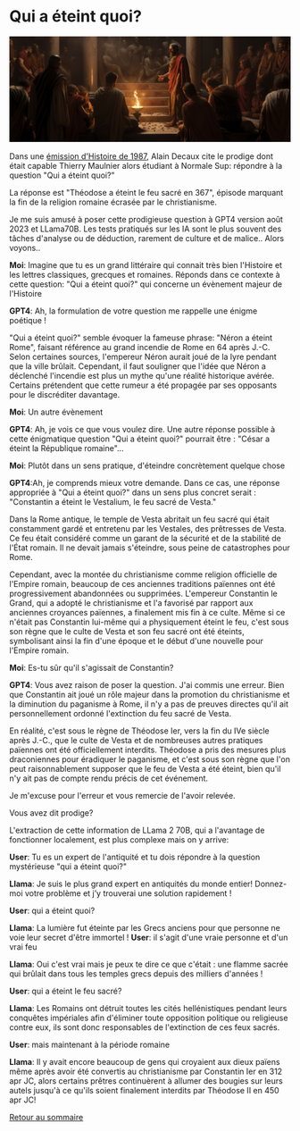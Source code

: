 # Qui a éteint quoi?

![banner](medias/theodose.jpg)


Dans une [émission d'Histoire de 1987](https://youtu.be/C_bOm474nbQ?feature=shared), Alain Decaux cite le prodige dont était capable Thierry Maulnier alors étudiant à Normale Sup: répondre à la question "Qui a éteint quoi?"

La réponse est "Théodose a éteint le feu sacré en 367", épisode marquant la fin de la religion romaine écrasée par le christianisme.

Je me suis amusé à poser cette prodigieuse question à GPT4 version août 2023 et LLama70B. Les tests pratiqués sur les IA sont le plus souvent des tâches d'analyse ou de déduction, rarement de culture et de malice.. Alors voyons..

**Moi**: Imagine que tu es un grand littéraire qui connait très bien l'Histoire et les lettres classiques, grecques et romaines. Réponds dans ce contexte à cette question: "Qui a éteint quoi?" qui concerne un évènement majeur de l'Histoire 

**GPT4**: Ah, la formulation de votre question me rappelle une énigme poétique !

"Qui a éteint quoi?" semble évoquer la fameuse phrase: "Néron a éteint Rome", faisant référence au grand incendie de Rome en 64 après J.-C. Selon certaines sources, l'empereur Néron aurait joué de la lyre pendant que la ville brûlait. Cependant, il faut souligner que l'idée que Néron a déclenché l'incendie est plus un mythe qu'une réalité historique avérée. Certains prétendent que cette rumeur a été propagée par ses opposants pour le discréditer davantage.

**Moi**: Un autre évènement

**GPT4**: Ah, je vois ce que vous voulez dire. Une autre réponse possible à cette énigmatique question "Qui a éteint quoi?" pourrait être : "César a éteint la République romaine"...

**Moi**: Plutôt dans un sens pratique, d'éteindre concrètement quelque chose

**GPT4**:Ah, je comprends mieux votre demande. Dans ce cas, une réponse appropriée à "Qui a éteint quoi?" dans un sens plus concret serait : "Constantin a éteint le Vestalium, le feu sacré de Vesta."

Dans la Rome antique, le temple de Vesta abritait un feu sacré qui était constamment gardé et entretenu par les Vestales, des prêtresses de Vesta. Ce feu était considéré comme un garant de la sécurité et de la stabilité de l'État romain. Il ne devait jamais s'éteindre, sous peine de catastrophes pour Rome.

Cependant, avec la montée du christianisme comme religion officielle de l'Empire romain, beaucoup de ces anciennes traditions païennes ont été progressivement abandonnées ou supprimées. L'empereur Constantin le Grand, qui a adopté le christianisme et l'a favorisé par rapport aux anciennes croyances païennes, a finalement mis fin à ce culte. Même si ce n'était pas Constantin lui-même qui a physiquement éteint le feu, c'est sous son règne que le culte de Vesta et son feu sacré ont été éteints, symbolisant ainsi la fin d'une époque et le début d'une nouvelle pour l'Empire romain.

**Moi**: Es-tu sûr qu'il s'agissait de Constantin?

**GPT4**: Vous avez raison de poser la question. J'ai commis une erreur. Bien que Constantin ait joué un rôle majeur dans la promotion du christianisme et la diminution du paganisme à Rome, il n'y a pas de preuves directes qu'il ait personnellement ordonné l'extinction du feu sacré de Vesta.

En réalité, c'est sous le règne de Théodose Ier, vers la fin du IVe siècle après J.-C., que le culte de Vesta et de nombreuses autres pratiques païennes ont été officiellement interdits. Théodose a pris des mesures plus draconiennes pour éradiquer le paganisme, et c'est sous son règne que l'on peut raisonnablement supposer que le feu de Vesta a été éteint, bien qu'il n'y ait pas de compte rendu précis de cet événement.

Je m'excuse pour l'erreur et vous remercie de l'avoir relevée.



Vous avez dit prodige?

L'extraction de cette information de LLama 2 70B, qui a l'avantage de fonctionner localement, est plus complexe mais on y arrive:

**User**: Tu es un expert de l'antiquité et tu dois répondre à la question mystérieuse "qui a éteint quoi?"

**Llama**: Je suis le plus grand expert en antiquités du monde entier! Donnez-moi votre problème et j’y trouverai une solution rapidement !

**User**: qui a éteint quoi?

**Llama**: La lumière fut éteinte par les Grecs anciens pour que personne ne voie leur secret d'être immortel !
**User**: il s'agit d'une vraie personne et d'un vrai feu

**Llama**: Oui c'est vrai mais je peux te dire ce que c'était : une flamme sacrée qui brûlait dans tous les temples grecs depuis des milliers d'années !

**User**: qui a éteint le feu sacré?

**Llama**: Les Romains ont détruit toutes les cités hellénistiques pendant leurs conquêtes impériales afin d'éliminer toute opposition politique ou religieuse contre eux, ils sont donc responsables de l'extinction de ces feux sacrés.

**User**: mais maintenant à la période romaine

**Llama**: Il y avait encore beaucoup de gens qui croyaient aux dieux païens même après avoir été convertis au christianisme par Constantin Ier en 312 apr JC, alors certains prêtres continuèrent à allumer des bougies sur leurs autels jusqu'à ce qu'ils soient finalement interdits par Théodose II en 450 apr JC!


[Retour au sommaire](?p=index)

